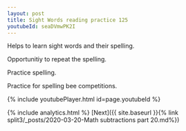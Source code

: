 ```yaml
---
layout: post
title: Sight Words reading practice 125
youtubeId: seaDVmwPK2I
---
```

 
 
Helps to learn sight words and their spelling.

Opportunitiy to repeat the spelling. 

Practice spelling. 
 
Practice for spelling bee competitions. 
 
{% include youtubePlayer.html id=page.youtubeId %}
 
 
{% include analytics.html %} 
[Next]({{ site.baseurl }}{% link  split3/_posts/2020-03-20-Math subtractions part 20.md%})
 
